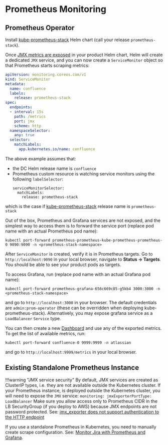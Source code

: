 # Prometheus Monitoring

## Prometheus Operator

Install [kube-prometheus-stack](https://github.com/prometheus-community/helm-charts/tree/main/charts/kube-prometheus-stack) Helm chart (call your release `prometheus-stack`).

Once [JMX metrics are exposed](../../../userguide/OPERATION/#monitoring) in your product Helm chart, Helm will create a dedicated `JMX` service, and you can now create a `ServiceMonitor` object so that Prometheus starts scraping metrics:


```yaml
apiVersion: monitoring.coreos.com/v1
kind: ServiceMonitor
metadata:
  name: confluence
  labels:
    release: prometheus-stack
spec:
  endpoints:
  - interval: 15s
    path: /metrics
    port: jmx
    scheme: http
  namespaceSelector:
    any: true
  selector:
    matchLabels:
      app.kubernetes.io/name: confluence
```

The above example assumes that:

* the DC Helm release name is `confluence`
* Prometheus custom resource is watching service monitors using the following `labelSelector`:
  ```
  serviceMonitorSelector:
    matchLabels:
      release: prometheus-stack
  ```
which is the case if [kube-prometheus-stack](https://github.com/prometheus-community/helm-charts/tree/main/charts/kube-prometheus-stack) release name is `prometheus-stack`


Out of the box, Prometheus and Grafana services are not exposed, and the simplest way to access them is to forward the service port (replace pod name with an actual Prometheus pod name):


```
kubectl port-forward prometheus-prometheus-kube-prometheus-prometheus-0 9090:9090 -n <prometheus-stack-namespace>
```
After `ServiceMonitor` is created, verify it is in Prometheus targets. Go to `http://localhost:9090` in your local browser, navigate to **Status -> Targets**. You should be able to see your product pods as targets.


To access Grafana, run (replace pod name with an actual Grafana pod name):

```
kubectl port-forward prometheus-grafana-656c669c85-g5kb4 3000:3000 -n <prometheus-stack-namespace>
```

and go to `http://localhost:3000` in your browser. The default credentials are `admin:prom-operator` (these can be overridden when deploying kube-prometheus-stack).
Alternatively, you may expose grafana service as a `LoadBalancer` `Service` type.


You can then create a new [Dashboard](https://grafana.com/docs/grafana/latest/dashboards/) and use any of the exported metrics. To get the list of available metrics, run:

```
kubectl port-forward confluence-0 9999:9999 -n atlassian 
``` 

and go to `http://localhost:9999/metrics` in your local browser.

## Existing Standalone Prometheus Instance

!!!warning "JMX service security"
    By default, JMX services are created as ClusterIP types, i.e. they are not available outside the Kubernetes cluster.
    If your Prometheus instance, is deployed outside the Kubernetes cluster, you will need to expose the `JMX` service:
    ```
    monitoring:
      jmxExporterPortType: LoadBalancer
    ``` 
    Make sure you allow access only to Prometheus CIDR in the LB SecurityGroup (if you deploy to AWS) because
    JMX endpoints are not password protected. See: [jmx_exporter does not support authentication to the HTTP endpoint](https://github.com/prometheus/jmx_exporter/issues/687)

If you use a standalone Prometheus in Kubernetes, you need to manually create scrape configuration. See: [Monitor Jira with Prometheus and Grafana](https://confluence.atlassian.com/adminjiraserver/monitor-jira-with-prometheus-and-grafana-1155466715.html).

